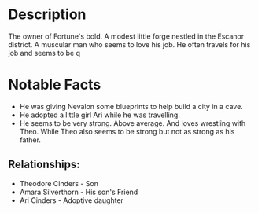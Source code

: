 # Description
The owner of Fortune's bold. A modest little forge nestled in the Escanor district. A muscular man who seems to love his job. He often travels for his job and seems to be q

# Notable Facts
-  He was giving Nevalon some blueprints to help build a city in a cave.
- He adopted a little girl Ari while he was travelling.
- He seems to be very strong. Above average. And loves wrestling with Theo. While Theo also seems to be strong but not as strong as his father.

## Relationships:

- Theodore Cinders - Son
- Amara Silverthorn - His son's Friend
- Ari Cinders - Adoptive daughter